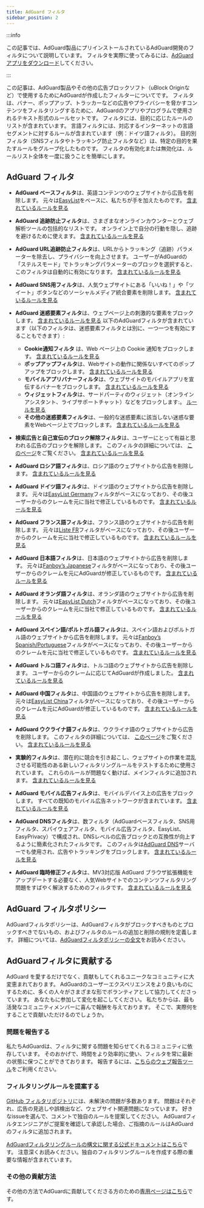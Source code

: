 ```yaml
---
title: AdGuard フィルタ
sidebar_position: 2
---
```


:::info

この記事では、AdGuard製品にプリインストールされているAdGuard開発のフィルタについて説明しています。 フィルタを実際に使ってみるには、[AdGuardアプリをダウンロード](https://agrd.io/download-kb-adblock)してください。

:::

この記事は、AdGuard製品やその他の広告ブロックソフト（uBlock Originなど）で使用するためにAdGuardが作成したフィルターについてです。 フィルタは、バナー、ポップアップ、トラッカーなどの広告やプライバシーを脅かすコンテンツをフィルタリングするために、AdGuardのアプリやプログラムで使用されるテキスト形式のルールセットです。 フィルタには、目的に応じたルールのリストが含まれています。 言語フィルタには、対応するインターネットの言語セグメントに対するルールが含まれています（例：ドイツ語フィルタ）。 目的別フィルタ（SNSフィルタやトラッキング防止フィルタなど）は、特定の目的を果たすルールをグループ化したものです。 フィルタの有効化または無効化は、ルールリスト全体を一度に扱うことを簡単にします。

## AdGuard フィルタ

- **AdGuard ベースフィルタ**は、英語コンテンツのウェブサイトから広告を削除します。 元々は[EasyList](https://easylist.to/)をベースに、私たちが手を加えたものです。 [含まれているルールを見る](https://raw.githubusercontent.com/AdguardTeam/FiltersRegistry/master/filters/filter_2_Base/filter.txt)
- **AdGuard 追跡防止フィルタ**は、さまざまなオンラインカウンターとウェブ解析ツールの包括的なリストです。 オンライン上で自分の行動を隠し、追跡を避けるために使えます。 [含まれているルールを見る](https://raw.githubusercontent.com/AdguardTeam/FiltersRegistry/master/filters/filter_3_Spyware/filter.txt)
- **AdGuard URL追跡防止フィルタ**は、URLからトラッキング（追跡）パラメーターを除去し、プライバシーを向上させます。 ユーザーがAdGuardの「ステルスモード」でトラッキングパラメーターのブロックを選択すると、このフィルタは自動的に有効になります。 [含まれているルールを見る](https://raw.githubusercontent.com/AdguardTeam/FiltersRegistry/master/filters/filter_17_TrackParam/filter.txt)
- **AdGuard SNS用フィルタ**は、人気ウェブサイトにある「いいね！」や「ツイート」ボタンなどのソーシャルメディア統合要素を削除します。 [含まれているルールを見る](https://raw.githubusercontent.com/AdguardTeam/FiltersRegistry/master/filters/filter_4_Social/filter.txt)
- **AdGuard 迷惑要素フィルタ**は、ウェブページ上の刺激的な要素をブロックします。 [含まれているルールを見る](https://raw.githubusercontent.com/AdguardTeam/FiltersRegistry/master/filters/filter_14_Annoyances/filter.txt) 以下のAdGuardフィルタが含まれています（以下のフィルタは、迷惑要素フィルタとは別に、一つ一つを有効にすることもできます）:

    - **Cookie通知フィルタ** は、Web ページ上の Cookie 通知をブロックします。 [含まれているルールを見る](https://raw.githubusercontent.com/AdguardTeam/FiltersRegistry/master/filters/filter_18_Annoyances_Cookies/filter.txt)
    - **ポップアップフィルタ**は、Webサイトの動作に関係ないすべてのポップアップをブロックします。 [含まれているルールを見る](https://raw.githubusercontent.com/AdguardTeam/FiltersRegistry/master/filters/filter_19_Annoyances_Popups/filter.txt)
    - **モバイルアプリバナーフィルタ**は、ウェブサイトのモバイルアプリを宣伝するバナーをブロックします。 [含まれているルールを見る](https://raw.githubusercontent.com/AdguardTeam/FiltersRegistry/master/filters/filter_20_Annoyances_MobileApp/filter.txt)
    - **ウィジェットフィルタ**は、サードパーティのウィジェット（オンラインアシスタント、ライブサポートチャット）などをブロックします:。 [ルールを見る](https://raw.githubusercontent.com/AdguardTeam/FiltersRegistry/master/filters/filter_22_Annoyances_Widgets/filter.txt)
    - **その他の迷惑要素フィルタ**は、一般的な迷惑要素に該当しない迷惑な要素をWebページ上でブロックします。 [含まれているルールを見る](https://raw.githubusercontent.com/AdguardTeam/FiltersRegistry/master/filters/filter_21_Annoyances_Other/filter.txt)

- **検索広告と自己宣伝のブロック解除フィルタ**は、ユーザーにとって有益と思われる広告のブロックを解除します。 このフィルタの詳細については、 [このページ](../search-ads)をご覧ください。 [含まれているルールを見る](https://raw.githubusercontent.com/AdguardTeam/FiltersRegistry/master/filters/filter_10_Useful/filter.txt)
- **AdGuard ロシア語フィルタ**は、ロシア語のウェブサイトから広告を削除します。 [含まれているルールを見る](https://raw.githubusercontent.com/AdguardTeam/FiltersRegistry/master/filters/filter_1_Russian/filter.txt)
- **AdGuard ドイツ語フィルタ**は、ドイツ語のウェブサイトから広告を削除します。 元々は[EasyList Germany](https://easylist.to/)フィルタがベースになっており、その後ユーザーからのクレームを元に当社で修正しているものです。 [含まれているルールを見る](https://raw.githubusercontent.com/AdguardTeam/FiltersRegistry/master/filters/filter_6_German/filter.txt)
- **AdGuard フランス語フィルタ**は、フランス語のウェブサイトから広告を削除します。 元々は[Liste FR](https://forums.lanik.us/viewforum.php?f=91)フィルタがベースになっており、その後ユーザーからのクレームを元に当社で修正しているものです。 [含まれているルールを見る](https://raw.githubusercontent.com/AdguardTeam/FiltersRegistry/master/filters/filter_16_French/filter.txt)
- **AdGuard 日本語フィルタ**は、日本語のウェブサイトから広告を削除します。 元々は[Fanboy’s Japanese](https://www.fanboy.co.nz/fanboy-japanese.txt)フィルタがベースになっており、その後ユーザーからのクレームを元にAdGuardが修正しているものです。 [含まれているルールを見る](https://raw.githubusercontent.com/AdguardTeam/FiltersRegistry/master/filters/filter_7_Japanese/filter.txt)
- **AdGuard オランダ語フィルタ**は、オランダ語のウェブサイトから広告を削除します。 元々は[EasyList Dutch](https://easylist.to/)フィルタがベースになっており、その後ユーザーからのクレームを元に当社で修正しているものです。 [含まれているルールを見る](https://raw.githubusercontent.com/AdguardTeam/FiltersRegistry/master/filters/filter_8_Dutch/filter.txt)
- **AdGuard スペイン語/ポルトガル語フィルタ**は、スペイン語およびポルトガル語のウェブサイトから広告を削除します。 元々は[Fanboy’s Spanish/Portuguese](https://www.fanboy.co.nz/fanboy-espanol.txt)フィルタがベースになっており、その後ユーザーからのクレームを元に当社で修正しているものです。 [含まれているルールを見る](https://raw.githubusercontent.com/AdguardTeam/FiltersRegistry/master/filters/filter_9_Spanish/filter.txt)
- **AdGuard トルコ語フィルタ**は、トルコ語のウェブサイトから広告を削除します。 ユーザーからのクレームに応じてAdGuardが作成しました。 [含まれているルールを見る](https://raw.githubusercontent.com/AdguardTeam/FiltersRegistry/master/filters/filter_13_Turkish/filter.txt)
- **AdGuard 中国フィルタ**は、中国語のウェブサイトから広告を削除します。 元々は[EasyList China](https://github.com/easylist/easylistchina)フィルタがベースになっており、その後ユーザーからのクレームを元にAdGuardが修正しているものです。 [含まれているルールを見る](https://raw.githubusercontent.com/AdguardTeam/FiltersRegistry/master/filters/filter_224_Chinese/filter.txt)
- **AdGuard ウクライナ語フィルタ**は、ウクライナ語のウェブサイトから広告を削除します。 このフィルタの詳細については、 [このページ](https://adguard.com/en/blog/ukrainian-filter.html)をご覧ください。 [含まれているルールを見る](https://raw.githubusercontent.com/AdguardTeam/FiltersRegistry/master/filters/filter_23_Ukrainian/filter.txt)
- **実験的フィルタ**は、潜在的に競合を引き起こし、ウェブサイトの作業を混乱させる可能性のある新しいフィルタリングルールをテストするために使用されています。 これらのルールが問題なく動けば、メインフィルタに追加されます。 [含まれているルールを見る](https://raw.githubusercontent.com/AdguardTeam/FiltersRegistry/master/filters/filter_5_Experimental/filter.txt)
- **AdGuard モバイル広告フィルタ**は、モバイルデバイス上の広告をブロックします。 すべての既知のモバイル広告ネットワークが含まれています。 [含まれているルールを見る](https://raw.githubusercontent.com/AdguardTeam/FiltersRegistry/master/filters/filter_11_Mobile/filter.txt)
- **AdGuard DNSフィルタ**は、数フィルタ（AdGuardベースフィルタ、SNS用フィルタ、スパイウェアフィルタ、モバイル広告フィルタ、EasyList、EasyPrivacy）で構成され、DNSレベルの広告ブロックとの互換性が向上するように簡素化されたフィルタです。 このフィルタは[AdGuard DNS](https://adguard-dns.io/kb)サーバーでも使用され、広告やトラッキングをブロックします。 [含まれているルールを見る](https://raw.githubusercontent.com/AdguardTeam/FiltersRegistry/master/filters/filter_15_DnsFilter/filter.txt)
- **AdGuard 臨時修正フィルタ**は、MV3対応版 AdGuard ブラウザ拡張機能をアップデートする必要なく、人気Webサイトでのコンテンツフィルタリング問題をすばやく解決するためのフィルタです。 [含まれているルールを見る](https://filters.adtidy.org/extension/chromium-mv3/filters/24.txt)

## AdGuard フィルタポリシー

AdGuardフィルタポリシーは、AdGuardフィルタがブロックすべきものとブロックすべきでないもの、およびフィルタのルールの追加と削除の規則を定義します。 詳細については、[AdGuardフィルタポリシーの全文](../filter-policy)をお読みください。

## AdGuardフィルタに貢献する

AdGuard を愛するだけでなく、貢献もしてくれるユニークなコミュニティに大変恵まれております。 AdGuardのユーザーエクスペリエンスをより良いものにするために、多くの人々がさまざまな形でボランティアとして協力してくださっています。 あなたもに参加して変化を起こしてください。 私たちからは、最も活発なコミュニティメンバーに喜んで報酬を与えております。 そこで、実際何をすることで貢献いただけるのでしょうか。

### 問題を報告する

私たちAdGuardは、フィルタに関する問題を知らせてくれるコミュニティに依存しています。 そのおかげで、時間をより効率的に使い、フィルタを常に最新の状態に保つことができております。 報告するには、[こちらのウェブ報告ツール](https://agrd.io/report)をご利用ください。

### フィルタリングルールを提案する

[GitHub フィルタリポジトリ](https://github.com/AdguardTeam/AdguardFilters/issues)には、未解決の問題が多数あります。 問題はそれぞれ、広告の見逃しや誤検出など、ウェブサイト関連問題になっています。 好きなissueを選んで、コメントで独自のルールを提案してください。 AdGuardフィルタエンジニアがご提案を確認して承認した場合、ご指摘のルールはAdGuardのフィルタに追加されます。

[AdGuardフィルタリングルールの構文に関する公式ドキュメントはこちら](../create-own-filters)です。 注意深くお読みください。独自のフィルタリングルールを作成する際の重要な情報が含まれています。

### その他の貢献方法

その他の方法でAdGuardに貢献してくださる方のための[専用ページはこちら](https://adguard.com/contribute.html)です。
